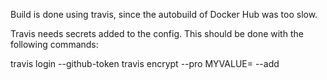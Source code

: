 Build is done using travis, since the autobuild of Docker Hub was too slow.

Travis needs secrets added to the config.
This should be done with the following commands:

travis login --github-token <token>
travis encrypt --pro MYVALUE=<mysecret> --add